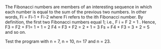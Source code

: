 The Fibonacci numbers are members of an interesting sequence in which each number is equal to the sum
of the previous two numbers. In other words,
Fi = Fi-1 + Fi-2
where Fi refers to the ith Fibonacci number. By definition, the first two Fibonacci numbers equal 1; i.e.,
F i = F 2 = 1 .
Hence,
F3 = F2 + F1= 1 + 1 = 2
F4 = F3 + F2 = 2 + 1 = 3
Fs = F4 + F3 = 3 + 2 = 5
and so on.


Test the program with n = 7, n = 10, n= 17 and n = 23.
